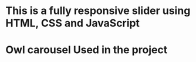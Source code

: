 # This is a fully responsive slider using HTML, CSS and JavaScript

# Owl carousel Used in the project
